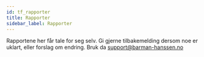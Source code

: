 ```yaml
---
id: tf_rapporter
title: Rapporter
sidebar_label: Rapporter
---
```

Rapportene her får tale for seg selv. Gi gjerne tilbakemelding dersom noe er uklart, eller forslag om endring. Bruk da support@barman-hanssen.no
